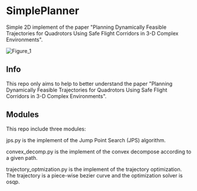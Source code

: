# SimplePlanner

Simple 2D implement of the paper "Planning Dynamically Feasible Trajectories for Quadrotors Using Safe Flight Corridors in 3-D Complex Environments".

![Figure_1](https://github.com/flztiii/SimplePlanner/assets/20518317/2f69f54d-410c-457e-85da-5737f74196cd)

## Info

This repo only aims to help to better understand the paper "Planning Dynamically Feasible Trajectories for Quadrotors Using Safe Flight Corridors in 3-D Complex Environments".

## Modules

This repo include three modules:

jps.py is the implement of the Jump Point Search (JPS) algorithm.

convex_decomp.py is the implement of the convex decompose according to a given path.

trajectory_optmization.py is the implement of the trajectory optimization. The trajectory is a piece-wise bezier curve and the optimization solver is osqp.
